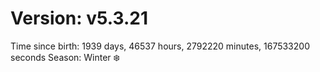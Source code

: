 # Version: v5.3.21
Time since birth: 1939 days, 46537 hours, 2792220 minutes, 167533200 seconds
Season: Winter ❄️
